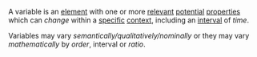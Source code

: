 A variable is an [element](https://github.com/gcassel/Modular-Organization-Terminology/blob/master/terms/element.md) with one or more [relevant](https://github.com/gcassel/Modular-Organization-Terminology/blob/master/terms/relevance.md) [potential](https://github.com/gcassel/Modular-Organization-Terminology/blob/master/terms/potential.md) [properties](https://github.com/gcassel/Modular-Organization-Terminology/blob/master/terms/property.md) which can *change* within a [specific](https://github.com/gcassel/Modular-Organization-Terminology/blob/master/terms/specific.md) [context](https://github.com/gcassel/Modular-Organization-Terminology/blob/master/terms/context.md), including an [interval](https://github.com/gcassel/Modular-Organization-Terminology/blob/master/terms/interval.md) of *time*.   

Variables may vary *semantically/qualitatively/nominally* or they may vary *mathematically* by *order*, interval or *ratio*.
